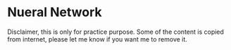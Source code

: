 # Nueral Network

Disclaimer, this is only for practice purpose. Some of the content is copied from internet, please let me know if you want me to remove it.
